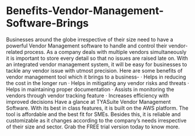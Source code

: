 # Benefits-Vendor-Management-Software-Brings
Businesses around the globe irrespective of their size need to have a powerful Vendor Management software to handle and control their vendor-related process. As a company deals with multiple vendors simultaneously it is important to store every detail so that no issues are raised late on. With an integrated vendor management system, it will be easy for businesses to tackle any vendor issue with utmost precision.  Here are some benefits of vendor management tool which it brings to a business- · Helps in reducing the cost in the longer run · Helps in mitigating any vendor risks and threats · Helps in maintaining proper documentation · Assists in monitoring the vendors through vendor tracking feature · Increases efficiency with improved decisions Have a glance at TYASuite Vendor Management Software. With its best in class features, it is built on the AWS platform. The tool is affordable and the best fit for SMEs. Besides this, it is reliable and customizable as it changes according to the company’s needs irrespective of their size and sector. Grab the FREE trial version today to know more. 
